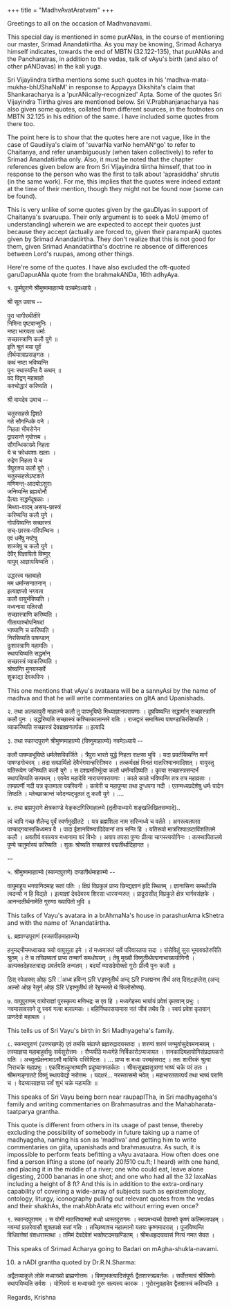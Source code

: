 +++
title = "MadhvAvatAratvam"
+++

Greetings to all on the occasion of Madhvanavami.

This special day is mentioned in some purANas, in the course of mentioning our master, Srimad Anandatiirtha. As you may be knowing, Srimad Acharya himself indicates, towards the end of MBTN (32.122-135), that purANAs and the Pancharatras, in addition to the vedas, talk of vAyu's birth (and also of other pANDavas) in the kali yuga.

Sri Vijayiindra tiirtha mentions some such quotes in his 'madhva-mata-mukha-bhUShaNaM' in response to Appayya Dikshita's claim that Shankaracharya is a 'purANically-recognized' Apta. Some of the quotes Sri Vijayindra Tiirtha gives are mentioned below. Sri V.Prabhanjanacharya has also given some quotes, collated from different sources, in the footnotes on MBTN 32.125 in his edition of the same. I have included some quotes from there too.

The point here is to show that the quotes here are not vague, like in the case of Gaudiiya's claim of 'suvarNa varNo hemAN^go' to refer to Chaitanya, and refer unambiguously (when taken collectively) to refer to Srimad Anandatiirtha only. Also, it must be noted that the chapter references given below are from Sri Vijayindra tiirtha himself, that too in response to the person who was the first to talk about 'aprasiddha' shrutis (in the same work). For me, this implies that the quotes were indeed extant at the time of their mention, though they might not be found now (some can be found). 

This is very unlike of some quotes given by the gauDIyas in support of Chaitanya's svaruupa. Their only argument is to seek a MoU (memo of understanding) wherein we are expected to accept their quotes just because they accept (actually are forced to, given their paramparA) quotes given by Srimad Anandatiirtha. They don't realize that this is not good for them, given Srimad Anandatiirtha's doctrine re absence of differences between Lord's ruupas, among other things.

Here're some of the quotes. I have also excluded the oft-quoted garuDapurANa quote from the brahmakANDa, 16th adhyAya.

१. कूर्मपुराणे श्रीमुष्णमाहात्म्ये पञ्चमेऽध्याये ।

श्री सूत उवाच --

पुरा भागीरथीतीरे  
निमिना पृष्टवान्मुनिः ।  
नष्टा भागवता धर्माः  
सच्छास्त्राणि कलौ युगे ॥  
इति श्रुतं मया पूर्वं  
तीर्थयात्राप्रसङ्गतः ।  
कथं नष्टा भविष्यन्ति  
पुनः स्थास्यन्ति वै कथम् ॥  
वद विद्वन् महाबाहो  
कश्चोद्धारं करिष्यति ।

श्री वामदेव उवाच --

चतुस्सहस्रे द्विशते  
गते सौगन्धिके वने ।  
निहता भीमसेनेन  
द्वापरान्ते नृपोत्तम ।  
सौगन्धिकाख्ये निहता  
ये च क्रोधवशाः खलाः ।  
रुद्रेण निहता ये च  
त्रैपुराश्च कलौ युगे ।  
चतुस्सहस्रेऽष्टशते  
मणिमन्त्-आदयोऽसुराः  
जनिष्यन्ति ब्रह्मयोनौ  
दैत्याः सद्धर्मदूषकाः ।  
मिथ्या-वादम् असच्-छास्त्रं  
करिष्यन्ति कलौ युगे ।  
गोपयिष्यन्ति सच्छास्त्रं  
सच्-छास्त्र-परिपन्थिनः ।  
एवं धर्मेषु नष्टेषु  
शास्त्रेषु च कलौ युगे ।  
देवैर् विज्ञापितो विष्णुर्  
वायुम् आज्ञापयिष्यति ।

उद्धरस्व महाबाहो  
मम धर्मान्सनातनान् ।  
इत्याज्ञप्तो भगवता  
कलौ वायुर्भविष्यति ।  
मध्वनामा यतिरसौ  
सच्छास्त्राणि करिष्यति ।  
गीतायाश्चोपनिषदां  
भाष्याणि च करिष्यति ।  
निरसिष्यति पाषण्डान्  
दुःशास्त्राणि महामतिः ।  
स्थापयिष्यति सद्धर्मान्  
सच्छास्त्रं व्याकरिष्यति ।  
श्रोष्यन्ति मुनयस्सर्वे  
शुकाद्या देवरूपिणः ।

This one mentions that vAyu's avataara will be a sannyAsi by the name of madhva and that he will write commentaries on gItA and Upanishads.

२.  तथा अलकापुरी माहात्म्ये कलौ तु पापभूयिष्ठे मिथ्याज्ञानपरायणाः । दूषयिष्यन्ति सद्धार्मान् सच्छास्त्राणि कलौ पुनः । उद्धरिष्यति सच्छास्त्रं कश्चित्कालान्तरे यतिः । राजद्वारं समाश्रित्य पाषण्डान्निरसिष्यति । व्याकरिष्यति सच्छास्त्रं देवब्राह्मणतर्पक ॥ इत्यादि

३. तथा स्कान्दपुराणे श्रीमुष्णमाहात्म्ये (विष्णुमाहात्म्ये) नवमेऽध्याये --

कलौ पाषण्डभूयिष्ठे धर्मलेशविवर्जिते । त्रैपुरा भारते युद्धे निहता राक्षसा भुवि । यदा प्रवर्तयिष्यन्ति मार्गं पाषण्डगोचरम् । तदा सम्प्रार्थितो देवैर्भगवान्हरिरीश्वरः । तत्कर्मदक्षं विनतं मातरिश्वानमादिशत् । वायुस्तु यतिरूपेण जनिष्यति कलौ युगे । स दशप्रमतिर्भूत्वा कलौ धर्मान्वदिष्यति । कृत्वा सच्छास्त्रसन्दर्भं स्थापयिष्यति सत्पथम् । एवमेव महादेवि नारायणपरायणाः । काले काले भविष्यन्ति तत्र तत्र महाव्रताः । ताम्प्रपर्णी नदी यत्र कृतमाला पयस्विनी । कावेरी च महापुण्या तथा दुग्धपगा नदी । एतन्मध्यप्रदेशेषु धर्मः पादेन तिष्ठति । म्लेच्छाक्रान्तं भवेदन्यद्भूतलं तु कलौ युगे । ....

४. तथा ब्रह्मपुराणे क्षेत्रकाण्डे वेङ्कटगिरिमाहात्म्ये (तृतीयाध्याये शङ्खलिखितसम्वादे)..

त्वं चापि गच्छ शैलेन्द्र पूर्वं स्वर्णमुखीतटे । यत्र ब्रह्मशिला नाम सरिन्मध्ये च वर्तते । अगस्त्यतपसा पश्चाद्गयासान्निध्यमत्र वै । पादा ईशानविष्ण्वादिदेवानां तत्र सन्ति हि । यतिरूपो मात्ररिश्वाऽष्टाविंशतितमे कलौ । अवतीर्य वसत्यत्र मध्वनामा वरं विभोः । अवाप तपसा पुण्यः प्रीत्या चागस्त्ययोगिनः । तत्स्थापितालये पुण्ये चातुर्मास्यं करिष्यति । शुकः श्रोष्यति सच्छास्त्रं पद्मतीर्थादिहागत ।

--

५. श्रीमुष्णमाहात्म्ये (स्कन्दपुराणे) दण्डतीर्थमाहात्म्ये --

वायुमाहूय भगवानिदमाह सतां पतिः । क्षिप्रं विप्रकुलं प्राप्य छिन्द्यज्ञानं हृदि स्थितम् । ज्ञानासिना समर्थोऽसि त्वदन्यो न हि विद्यते । इत्याज्ञां देवदेवस्य शिरसा धारयन्मरुत् । प्रादुरासीत् विप्रकुले क्षेत्र भार्गवसंज्ञके । आनन्दतीर्थनामेति गुरुणा ख्यापितो भुवि ॥


This talks of Vayu's avatara in a brAhmaNa's house in parashurAma kShetra and with the name of 'Anandatiirtha.

६. ब्रह्माण्डपुराणं (रजतपीठमाहात्म्ये)

हनुमद्भीममध्वाख्या त्रयो वायुसुता इमे । तं मध्वमारुतं सर्वे परिवारतया सदा । संसेवितुं सुरा भूमाववतेरुरिति श्रुतम् । ते च तच्छिष्यतां प्राप्य तन्मार्गं समधोपयन् । तेषु मुख्यौ विष्णुतीर्थपद्मनाभाख्ययोगिनौ । अत्यक्तदेहस्तत्राद्यः प्रवर्तयति तन्मतम् । बदर्यां व्यासदेवोक्तो गुरोः प्रीत्यै पुनः कलौ ॥

ठिस् स्पेअक्स् ओफ़् Sरि ंअध्व हविन्ग् Sरि Vइश्नुतीर्थ अन्द् Sरि Pअद्मनभ तीर्थ अस् दिस्cइप्लेस् (अन्द् अल्सो ओफ़् रेतुर्न् ओफ़् Sरि Vइश्नुतीर्थ तो रेइन्स्तते थे फिलोसोफ्य्).

७. वायुपुराणम् वायोराज्ञां पुरस्कृत्य मणिभद्रः स एव हि । मध्यगेहस्य भार्यायं प्रवेशं कृतवान् प्रभुः । नवमासावसाने तु स्वयं गत्वा बलात्मकः । बहिर्निष्कासयामास नतं जीवं तथैव हि । स्वयं प्रवेश कृतवान् प्राणदेवो महाबलः ।

This tells us of Sri Vayu's birth in Sri Madhyageha's family.

८. स्कन्दपुराणं (उत्तरखण्डे) एवं तमसि संप्राप्ते ब्रह्मरुद्रादयस्तदा । शरण्यं शरणं जग्मुर्वासुदेवमनामयम् । तस्याज्ञया महाबाहुर्वायुः सर्वसुरोत्तमः । रौप्यपीठे मध्यगेहे निर्विकारोऽप्यजायत । सनकादिमहायोगिसंप्रदायकरो यतिः । अच्युतप्रेक्षनामाऽसौ मायिभिः परिवेष्टितः । ... प्राप्य स मध्वः परमहंसराट् । ततः शारीरकं श्रुत्वा निराचक्रे महाप्रभुः । एकविंशत्कुभाष्याणि प्रदूष्यागमतर्कतः । श्रीमत्सुब्रह्मसूत्राणां भाष्यं चक्रे परं ततः । श्रीमत्गङ्गातटे विष्णुं स्थापयेद्यो नरोत्तमः । यदक्षरं... नरस्तत्समो भवेत् । महाभारततात्पर्यं तथा भाष्यं पराणि च । वेदव्यासाज्ञया सर्वं शुभं चक्रे महामतिः ॥

This speaks of Sri Vayu being born near raupapITha, in Sri madhyageha's family and writing commentaries on Brahmasutras and the Mahabharata-taatparya grantha.

This quote is different from others in its usage of past tense, thereby excluding the possibility of somebody in future taking up a name of madhyageha, naming his son as 'madhva' and getting him to write commentaries on giita, upanishads and brahmasuutra. As such, it is impossible to perform feats befitting a vAyu avataara. How often does one find a person lifting a stone (of nearly 20*15*10 cu.ft; I heard) with one hand, and placing it in the middle of a river; one who could eat, leave alone digesting, 2000 bananas in one shot; and one who had all the 32 laxaNas including a height of 8 ft? And this is in addition to the extra-ordinary capability of covering a wide-array of subjects such as epistemology, ontology, liturgy, iconography pulling out relevant quotes from the vedas and their shakhAs, the mahAbhArata etc without erring even once?

९. स्कान्दपुराणम् । स योगी मातरिश्वाम्शो मध्वो ध्वस्तदुरागमः । स्वयमभ्यर्च्य देवाम्शो कृष्णं कलिमलापहम् । नवम्यां प्रातरेवासौ शुक्लपक्षे सतां गतिः । तच्छिष्याश्च महात्मानो यतयः कृष्णमादरात् । पूजयिष्यन्ति विधिवत्तेषां वंशधरास्तथा । तमिमं देवदेवेशं भक्तेष्टदमखण्डितम् । श्रीमध्वहृदयावासं नित्यं नमत सेवत ।

This speaks of Srimad Acharya going to Badari on mAgha-shukla-navami.

10. a nADI grantha quoted by Dr.R.N.Sharma:

अद्वैतव्याकुले लोके मध्वाख्यो ब्राह्मणोत्तमः । विष्णुभक्त्यादिसंपूर्णः द्वैतशास्त्रप्रवर्तकः । सर्वोत्तमत्वं श्रीविष्णोः स्थापयिष्यति सर्वशः । योगिवर्यः स मध्वाख्यो गुरुः सत्यस्य कारकः । गुरोरनुग्रहादेव द्वैतशास्त्रं करिष्यति ॥

Regards, Krishna
